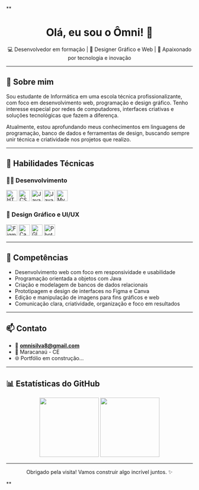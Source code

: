 **<h1 align="center">Olá, eu sou o Ômni! 👋</h1>

<p align="center">
  💻 Desenvolvedor em formação | 🎨 Designer Gráfico e Web | 🚀 Apaixonado por tecnologia e inovação
</p>

---

## 🧩 Sobre mim

Sou estudante de Informática em uma escola técnica profissionalizante, com foco em desenvolvimento web, programação e design gráfico. Tenho interesse especial por redes de computadores, interfaces criativas e soluções tecnológicas que fazem a diferença.

Atualmente, estou aprofundando meus conhecimentos em linguagens de programação, banco de dados e ferramentas de design, buscando sempre unir técnica e criatividade nos projetos que realizo.

---

## 💼 Habilidades Técnicas

### 👨‍💻 Desenvolvimento
<div>
  <img src="https://cdn.jsdelivr.net/gh/devicons/devicon/icons/html5/html5-original.svg" title="HTML5" height="30"/>
  <img src="https://cdn.jsdelivr.net/gh/devicons/devicon/icons/css3/css3-original.svg" title="CSS3" height="30"/>
  <img src="https://cdn.jsdelivr.net/gh/devicons/devicon/icons/javascript/javascript-original.svg" title="JavaScript" height="30"/>
  <img src="https://cdn.jsdelivr.net/gh/devicons/devicon/icons/java/java-original.svg" title="Java" height="30"/>
  <img src="https://cdn.jsdelivr.net/gh/devicons/devicon/icons/mysql/mysql-original.svg" title="MySQL" height="30"/>
</div>

### 🎨 Design Gráfico e UI/UX
<div>
  <img src="https://cdn.jsdelivr.net/gh/devicons/devicon/icons/figma/figma-original.svg" title="Figma" height="30"/>
  <img src="https://cdn.jsdelivr.net/gh/devicons/devicon/icons/canva/canva-original.svg" title="Canva" height="30"/>
  <img src="https://cdn.jsdelivr.net/gh/devicons/devicon/icons/gimp/gimp-original.svg" title="GIMP" height="30"/>
  <img src="https://cdn.jsdelivr.net/gh/devicons/devicon/icons/photoshop/photoshop-plain.svg" title="Photoshop" height="30"/>
</div>

---

## 🚀 Competências

- Desenvolvimento web com foco em responsividade e usabilidade
- Programação orientada a objetos com Java
- Criação e modelagem de bancos de dados relacionais
- Prototipagem e design de interfaces no Figma e Canva
- Edição e manipulação de imagens para fins gráficos e web
- Comunicação clara, criatividade, organização e foco em resultados

---

## 📫 Contato

- 📧 **omnisilva8@gmail.com**  
- 📍 Maracanaú - CE  
- 🌐 Portfólio em construção...

---

## 📊 Estatísticas do GitHub

<div align="center">
  <img src="https://github-readme-stats.vercel.app/api?username=SeuUsuario&show_icons=true&theme=tokyonight" height="160"/>
  <img src="https://github-readme-stats.vercel.app/api/top-langs/?username=SeuUsuario&layout=compact&theme=tokyonight" height="160"/>
</div>

---

<p align="center">
  Obrigado pela visita! Vamos construir algo incrível juntos. ✨
</p>
**
